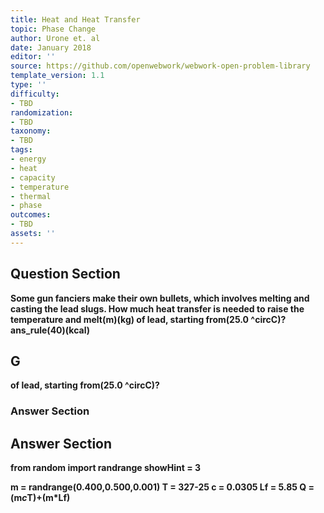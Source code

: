 ```yaml
---
title: Heat and Heat Transfer
topic: Phase Change
author: Urone et. al
date: January 2018
editor: ''
source: https://github.com/openwebwork/webwork-open-problem-library
template_version: 1.1
type: ''
difficulty:
- TBD
randomization:
- TBD
taxonomy:
- TBD
tags:
- energy
- heat
- capacity
- temperature
- thermal
- phase
outcomes:
- TBD
assets: ''
---
```


## Question Section 

<b>
Some gun fanciers make their own bullets, which involves melting and casting the lead slugs. How much heat transfer is needed to raise the temperature and melt(m)(kg) of lead, starting from(25.0 ^circC)?
ans_rule(40)(kcal)

## G
of lead, starting from(25.0 ^circC)?
### Answer Section


## Answer Section

from random import randrange
showHint = 3

m = randrange(0.400,0.500,0.001)
T = 327-25
c = 0.0305
Lf = 5.85
Q = (m*c*T)+(m*Lf)